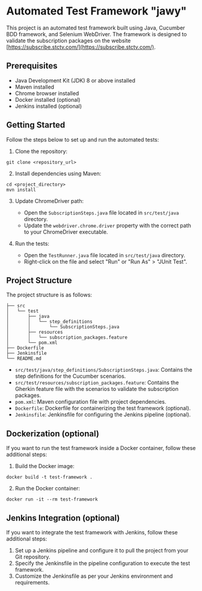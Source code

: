 

# Automated Test Framework "jawy"

This project is an automated test framework built using Java, Cucumber BDD framework, and Selenium WebDriver. The framework is designed to validate the subscription packages on the website [https://subscribe.stctv.com/](https://subscribe.stctv.com/).

## Prerequisites

- Java Development Kit (JDK) 8 or above installed
- Maven installed
- Chrome browser installed
- Docker installed (optional)
- Jenkins installed (optional)

## Getting Started

Follow the steps below to set up and run the automated tests:

1. Clone the repository:

```
git clone <repository_url>
```

2. Install dependencies using Maven:

```
cd <project_directory>
mvn install
```

3. Update ChromeDriver path:
   - Open the `SubscriptionSteps.java` file located in `src/test/java` directory.
   - Update the `webdriver.chrome.driver` property with the correct path to your ChromeDriver executable.

4. Run the tests:
   - Open the `TestRunner.java` file located in `src/test/java` directory.
   - Right-click on the file and select "Run" or "Run As" > "JUnit Test".

## Project Structure

The project structure is as follows:

```
├── src
│   └── test
│       ├── java
│       │   └── step_definitions
│       │       └── SubscriptionSteps.java
│       ├── resources
│       │   └── subscription_packages.feature
│       └── pom.xml
├── Dockerfile
├── Jenkinsfile
└── README.md
```

- `src/test/java/step_definitions/SubscriptionSteps.java`: Contains the step definitions for the Cucumber scenarios.
- `src/test/resources/subscription_packages.feature`: Contains the Gherkin feature file with the scenarios to validate the subscription packages.
- `pom.xml`: Maven configuration file with project dependencies.
- `Dockerfile`: Dockerfile for containerizing the test framework (optional).
- `Jenkinsfile`: Jenkinsfile for configuring the Jenkins pipeline (optional).

## Dockerization (optional)

If you want to run the test framework inside a Docker container, follow these additional steps:

1. Build the Docker image:

```
docker build -t test-framework .
```

2. Run the Docker container:

```
docker run -it --rm test-framework
```

## Jenkins Integration (optional)

If you want to integrate the test framework with Jenkins, follow these additional steps:

1. Set up a Jenkins pipeline and configure it to pull the project from your Git repository.
2. Specify the Jenkinsfile in the pipeline configuration to execute the test framework.
3. Customize the Jenkinsfile as per your Jenkins environment and requirements.


